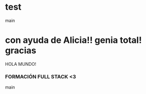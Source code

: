 # test

main














con ayuda de Alicia!!
genia total! gracias
=======
HOLA MUNDO!

### FORMACIÓN FULL STACK <3
main
